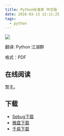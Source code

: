 ```yaml
---
title: Python标准库 中文版
date: 2016-03-13 12:11:25
tags:
  - python
---
```


![](https://img3.doubanio.com/lpic/s1512655.jpg)

翻译: Python 江湖群

格式：PDF

<!--more-->

## 在线阅读 ##

暂无。

## 下载 ##

+ [Sebug下载](http://old.sebug.net/paper/books/python/%E3%80%8APython%E6%A0%87%E5%87%86%E5%BA%93%E3%80%8B%E4%B8%AD%E6%96%87%E7%89%88.pdf)
+ [微盘下载](http://vdisk.weibo.com/s/aADaW4YRi_vpB)
+ [千易下载](http://1000eb.com/1j0va)

